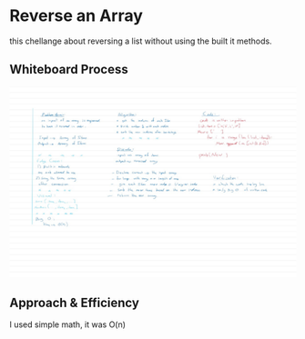 # Reverse an Array

this chellange about reversing a list without using the built it methods.

## Whiteboard Process

![sulotion.jpeg](sulotion.jpeg)

## Approach & Efficiency

I used simple math, it was O(n)
